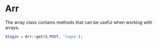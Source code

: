# Arr
The array class contains methods that can be useful when working with arrays.

```php
$login = Arr::get($_POST, 'login');
```
